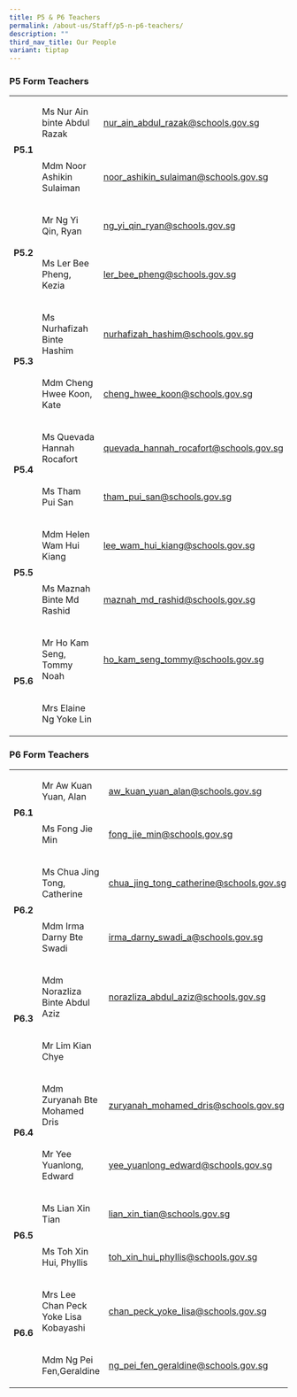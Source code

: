 ```yaml
---
title: P5 & P6 Teachers
permalink: /about-us/Staff/p5-n-p6-teachers/
description: ""
third_nav_title: Our People
variant: tiptap
---
```

<h3><strong>P5 Form Teachers</strong></h3>
<table style="minWidth: 75px">
<colgroup>
<col>
<col>
<col>
</colgroup>
<tbody>
<tr>
<td rowspan="2" colspan="1">
<p><strong>P5.1</strong>
</p>
</td>
<td rowspan="1" colspan="1">
<p>Ms Nur Ain binte Abdul Razak</p>
</td>
<td rowspan="1" colspan="1">
<p><a href="mailto:nur_ain_abdul_razak@schools.gov.sg" rel="noopener noreferrer nofollow" target="_blank">nur_ain_abdul_razak@schools.gov.sg</a>
</p>
</td>
</tr>
<tr>
<td rowspan="1" colspan="1">
<p>Mdm Noor Ashikin Sulaiman</p>
</td>
<td rowspan="1" colspan="1">
<p><a href="mailto:noor_ashikin_sulaiman@schools.gov.sg" rel="noopener noreferrer nofollow" target="_blank">noor_ashikin_sulaiman@schools.gov.sg</a>
</p>
</td>
</tr>
<tr>
<td rowspan="2" colspan="1">
<p><strong>P5.2</strong>
</p>
</td>
<td rowspan="1" colspan="1">
<p>Mr Ng Yi Qin, Ryan</p>
</td>
<td rowspan="1" colspan="1">
<p><a href="mailto:ng_yi_qin_ryan@schools.gov.sg" rel="noopener noreferrer nofollow" target="_blank">ng_yi_qin_ryan@schools.gov.sg</a>
</p>
</td>
</tr>
<tr>
<td rowspan="1" colspan="1">
<p>Ms Ler Bee Pheng, Kezia</p>
</td>
<td rowspan="1" colspan="1">
<p><a href="mailto:ler_bee_pheng@schools.gov.sg" rel="noopener noreferrer nofollow" target="_blank">ler_bee_pheng@schools.gov.sg</a>
</p>
</td>
</tr>
<tr>
<td rowspan="2" colspan="1">
<p><strong>P5.3 </strong>
<br>
</p>
</td>
<td rowspan="1" colspan="1">
<p>Ms Nurhafizah Binte Hashim</p>
</td>
<td rowspan="1" colspan="1">
<p><a href="mailto:nurhafizah_hashim@schools.gov.sg" rel="noopener noreferrer nofollow" target="_blank">nurhafizah_hashim@schools.gov.sg</a>
</p>
</td>
</tr>
<tr>
<td rowspan="1" colspan="1">
<p>Mdm Cheng Hwee Koon, Kate</p>
</td>
<td rowspan="1" colspan="1">
<p><a href="mailto:cheng_hwee_koon@schools.gov.sg" rel="noopener noreferrer nofollow" target="_blank">cheng_hwee_koon@schools.gov.sg</a>
</p>
</td>
</tr>
<tr>
<td rowspan="2" colspan="1">
<p><strong>P5.4 </strong>
<br>
</p>
</td>
<td rowspan="1" colspan="1">
<p>Ms Quevada Hannah Rocafort</p>
</td>
<td rowspan="1" colspan="1">
<p><a href="mailto:quevada_hannah_rocafort@schools.gov.sg" rel="noopener noreferrer nofollow" target="_blank">quevada_hannah_rocafort@schools.gov.sg</a>
</p>
</td>
</tr>
<tr>
<td rowspan="1" colspan="1">
<p>Ms Tham Pui San</p>
</td>
<td rowspan="1" colspan="1">
<p><a href="mailto:tham_pui_san@schools.gov.sg" rel="noopener noreferrer nofollow" target="_blank">tham_pui_san@schools.gov.sg</a>
</p>
</td>
</tr>
<tr>
<td rowspan="2" colspan="1">
<p><strong>P5.5</strong>
</p>
</td>
<td rowspan="1" colspan="1">
<p>Mdm Helen Wam Hui Kiang</p>
</td>
<td rowspan="1" colspan="1">
<p><a href="mailto:lee_wam_hui_kiang@schools.gov.sg" rel="noopener noreferrer nofollow" target="_blank">lee_wam_hui_kiang@schools.gov.sg</a>
</p>
</td>
</tr>
<tr>
<td rowspan="1" colspan="1">
<p>Ms Maznah Binte Md Rashid</p>
</td>
<td rowspan="1" colspan="1">
<p><a href="mailto:maznah_md_rashid@schools.gov.sg" rel="noopener noreferrer nofollow" target="_blank">maznah_md_rashid@schools.gov.sg</a>
</p>
</td>
</tr>
<tr>
<td rowspan="2" colspan="1">
<p><strong>P5.6 </strong>
<br>
</p>
</td>
<td rowspan="1" colspan="1">
<p>Mr Ho Kam Seng, Tommy Noah</p>
</td>
<td rowspan="1" colspan="1">
<p><a href="mailto:ho_kam_seng_tommy@schools.gov.sg" rel="noopener noreferrer nofollow" target="_blank">ho_kam_seng_tommy@schools.gov.sg</a>
</p>
</td>
</tr>
<tr>
<td rowspan="1" colspan="1">
<p>Mrs Elaine Ng Yoke Lin</p>
</td>
<td rowspan="1" colspan="1">
<p></p>
</td>
</tr>
</tbody>
</table>
<h3><strong>P6 Form Teachers</strong></h3>
<table style="minWidth: 75px">
<colgroup>
<col>
<col>
<col>
</colgroup>
<tbody>
<tr>
<td rowspan="2" colspan="1">
<p><strong>P6.1 <br></strong>
</p>
</td>
<td rowspan="1" colspan="1">
<p>Mr Aw Kuan Yuan, Alan</p>
</td>
<td rowspan="1" colspan="1">
<p><a href="mailto:aw_kuan_yuan_alan@schools.gov.sg" rel="noopener noreferrer nofollow" target="_blank">aw_kuan_yuan_alan@schools.gov.sg</a>
</p>
</td>
</tr>
<tr>
<td rowspan="1" colspan="1">
<p>Ms Fong Jie Min</p>
</td>
<td rowspan="1" colspan="1">
<p><a href="mailto:fong_jie_min@schools.gov.sg" rel="noopener noreferrer nofollow" target="_blank">fong_jie_min@schools.gov.sg</a>
</p>
</td>
</tr>
<tr>
<td rowspan="2" colspan="1">
<p><strong>P6.2</strong>
</p>
</td>
<td rowspan="1" colspan="1">
<p>Ms Chua Jing Tong, Catherine</p>
</td>
<td rowspan="1" colspan="1">
<p><a href="mailto:chua_jing_tong_catherine@schools.gov.sg" rel="noopener noreferrer nofollow" target="_blank">chua_jing_tong_catherine@schools.gov.sg</a>
</p>
</td>
</tr>
<tr>
<td rowspan="1" colspan="1">
<p>Mdm Irma Darny Bte Swadi</p>
</td>
<td rowspan="1" colspan="1">
<p><a href="mailto:irma_darny_swadi_a@schools.gov.sg" rel="noopener noreferrer nofollow" target="_blank">irma_darny_swadi_a@schools.gov.sg</a>
</p>
</td>
</tr>
<tr>
<td rowspan="2" colspan="1">
<p><strong>P6.3 </strong>
<br>
</p>
</td>
<td rowspan="1" colspan="1">
<p>Mdm Norazliza Binte Abdul Aziz</p>
</td>
<td rowspan="1" colspan="1">
<p><a href="mailto:norazliza_abdul_aziz@schools.gov.sg" rel="noopener noreferrer nofollow" target="_blank">norazliza_abdul_aziz@schools.gov.sg</a>
</p>
</td>
</tr>
<tr>
<td rowspan="1" colspan="1">
<p>Mr Lim Kian Chye</p>
</td>
<td rowspan="1" colspan="1">
<p></p>
</td>
</tr>
<tr>
<td rowspan="2" colspan="1">
<p><strong>P6.4 </strong>
<br>
</p>
</td>
<td rowspan="1" colspan="1">
<p>Mdm Zuryanah Bte Mohamed Dris</p>
</td>
<td rowspan="1" colspan="1">
<p><a href="mailto:zuryanah_mohamed_dris@schools.gov.sg" rel="noopener noreferrer nofollow" target="_blank">zuryanah_mohamed_dris@schools.gov.sg</a>
</p>
</td>
</tr>
<tr>
<td rowspan="1" colspan="1">
<p>Mr Yee Yuanlong, Edward</p>
</td>
<td rowspan="1" colspan="1">
<p><a href="mailto:yee_yuanlong_edward@schools.gov.sg" rel="noopener noreferrer nofollow" target="_blank">yee_yuanlong_edward@schools.gov.sg</a>
</p>
</td>
</tr>
<tr>
<td rowspan="2" colspan="1">
<p><strong>P6.5 </strong>
<br>
</p>
</td>
<td rowspan="1" colspan="1">
<p>Ms Lian Xin Tian</p>
</td>
<td rowspan="1" colspan="1">
<p><a href="mailto:lian_xin_tian@schools.gov.sg" rel="noopener noreferrer nofollow" target="_blank">lian_xin_tian@schools.gov.sg</a>
</p>
</td>
</tr>
<tr>
<td rowspan="1" colspan="1">
<p>Ms Toh Xin Hui, Phyllis</p>
</td>
<td rowspan="1" colspan="1">
<p><a href="mailto:toh_xin_hui_phyllis@schools.gov.sg" rel="noopener noreferrer nofollow" target="_blank">toh_xin_hui_phyllis@schools.gov.sg</a>
</p>
</td>
</tr>
<tr>
<td rowspan="2" colspan="1">
<p><strong>P6.6</strong>
</p>
</td>
<td rowspan="1" colspan="1">
<p>Mrs Lee Chan Peck Yoke Lisa Kobayashi</p>
</td>
<td rowspan="1" colspan="1">
<p><a href="mailto:chan_peck_yoke_lisa@schools.gov.sg" rel="noopener noreferrer nofollow" target="_blank">chan_peck_yoke_lisa@schools.gov.sg</a>
</p>
</td>
</tr>
<tr>
<td rowspan="1" colspan="1">
<p>Mdm Ng Pei Fen,Geraldine</p>
</td>
<td rowspan="1" colspan="1">
<p><a href="mailto:ng_pei_fen_geraldine@schools.gov.sg" rel="noopener noreferrer nofollow" target="_blank">ng_pei_fen_geraldine@schools.gov.sg</a>
</p>
</td>
</tr>
</tbody>
</table>
<p></p>